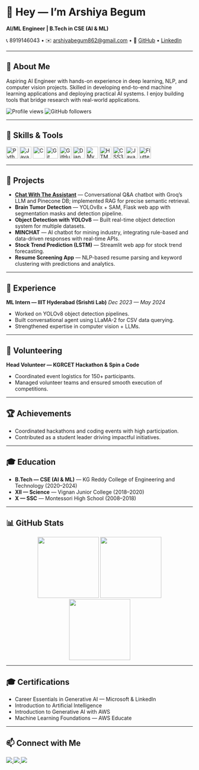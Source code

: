 # 👋 Hey — I’m Arshiya Begum

**AI/ML Engineer | B.Tech in CSE (AI & ML)**

📞 8919146043 • ✉️ [arshiyabegum862@gmail.com](mailto:arshiyabegum862@gmail.com) • 🔗 [GitHub](https://github.com/Arshiya-Begum30) • [LinkedIn](https://www.linkedin.com)

---

## 🚀 About Me

Aspiring AI Engineer with hands-on experience in deep learning, NLP, and computer vision projects. Skilled in developing end-to-end machine learning applications and deploying practical AI systems. I enjoy building tools that bridge research with real-world applications.

![Profile views](https://komarev.com/ghpvc/?username=Arshiya-Begum30\&label=Profile%20Views\&color=0e75b6\&style=flat)
![GitHub followers](https://img.shields.io/github/followers/Arshiya-Begum30?label=Followers\&style=social)

---

## 🧰 Skills & Tools

<div align="left">
  <img src="https://cdn.jsdelivr.net/gh/devicons/devicon/icons/python/python-original.svg" height="32" alt="Python" />
  <img src="https://cdn.jsdelivr.net/gh/devicons/devicon/icons/java/java-original.svg" height="32" alt="Java" />
  <img src="https://cdn.jsdelivr.net/gh/devicons/devicon/icons/c/c-original.svg" height="32" alt="C" />
  <img src="https://cdn.jsdelivr.net/gh/devicons/devicon/icons/git/git-original.svg" height="32" alt="Git" />
  <img src="https://cdn.jsdelivr.net/gh/devicons/devicon/icons/github/github-original.svg" height="32" alt="GitHub" />
  <img src="https://cdn.jsdelivr.net/gh/devicons/devicon/icons/django/django-plain.svg" height="32" alt="Django" />
  <img src="https://cdn.jsdelivr.net/gh/devicons/devicon/icons/mysql/mysql-original.svg" height="32" alt="MySQL" />
  <img src="https://cdn.jsdelivr.net/gh/devicons/devicon/icons/html5/html5-original.svg" height="32" alt="HTML5" />
  <img src="https://cdn.jsdelivr.net/gh/devicons/devicon/icons/css3/css3-original.svg" height="32" alt="CSS3" />
  <img src="https://cdn.jsdelivr.net/gh/devicons/devicon/icons/javascript/javascript-original.svg" height="32" alt="JavaScript" />
  <img src="https://cdn.jsdelivr.net/gh/devicons/devicon/icons/flutter/flutter-original.svg" height="32" alt="Flutter" />
</div>

---

## 📌 Projects

* [**Chat With The Assistant**](https://github.com/Arshiya-Begum30) — Conversational Q&A chatbot with Groq’s LLM and Pinecone DB; implemented RAG for precise semantic retrieval.
* **Brain Tumor Detection** — YOLOv8x + SAM, Flask web app with segmentation masks and detection pipeline.
* **Object Detection with YOLOv8** — Built real-time object detection system for multiple datasets.
* **MINCHAT** — AI chatbot for mining industry, integrating rule-based and data-driven responses with real-time APIs.
* **Stock Trend Prediction (LSTM)** — Streamlit web app for stock trend forecasting.
* **Resume Screening App** — NLP-based resume parsing and keyword clustering with predictions and analytics.

---

## 💼 Experience

**ML Intern — IIIT Hyderabad (Srishti Lab)**
*Dec 2023 — May 2024*

* Worked on YOLOv8 object detection pipelines.
* Built conversational agent using LLaMA-2 for CSV data querying.
* Strengthened expertise in computer vision + LLMs.

---

## 🤝 Volunteering

**Head Volunteer — KGRCET Hackathon & Spin a Code**

* Coordinated event logistics for 150+ participants.
* Managed volunteer teams and ensured smooth execution of competitions.

---

## 🏆 Achievements

* Coordinated hackathons and coding events with high participation.
* Contributed as a student leader driving impactful initiatives.

---

## 🎓 Education

* **B.Tech — CSE (AI & ML)** — KG Reddy College of Engineering and Technology (2020–2024)
* **XII — Science** — Vignan Junior College (2018–2020)
* **X — SSC** — Montessori High School (2008–2018)

---

## 📊 GitHub Stats

<div align="center">
  <img src="https://github-readme-stats.vercel.app/api?username=Arshiya-Begum30&show_icons=true&theme=radical" height="165" />
  <img src="https://github-readme-streak-stats.herokuapp.com/?user=Arshiya-Begum30&theme=radical" height="165" />
</div>

<div align="center">
  <img src="https://github-readme-stats.vercel.app/api/top-langs/?username=Arshiya-Begum30&layout=compact&theme=radical" height="165" />
</div>

---

## 🎓 Certifications

* Career Essentials in Generative AI — Microsoft & LinkedIn
* Introduction to Artificial Intelligence
* Introduction to Generative AI with AWS
* Machine Learning Foundations — AWS Educate

---

## 📫 Connect with Me

<a href="mailto:arshiyabegum862@gmail.com" target="_blank">
  <img src="https://img.shields.io/badge/Gmail-D14836?style=for-the-badge&logo=gmail&logoColor=white" />
</a>
<a href="https://github.com/Arshiya-Begum30" target="_blank">
  <img src="https://img.shields.io/badge/GitHub-181717?style=for-the-badge&logo=github&logoColor=white" />
</a>
<a href="https://www.linkedin.com" target="_blank">
  <img src="https://img.shields.io/badge/LinkedIn-0077B5?style=for-the-badge&logo=linkedin&logoColor=white" />
</a>
